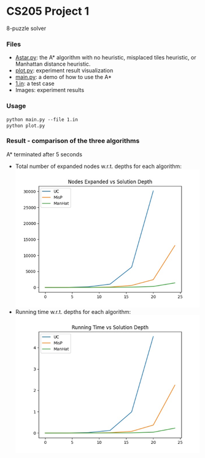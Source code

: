 # CS205 Project 1
8-puzzle solver
### Files
- [Astar.py](https://github.com/Yu709806736/CS205/blob/main/Proj1/Astar.py): the A* algorithm with no heuristic, misplaced tiles heuristic, or Manhattan distance heuristic.
- [plot.py](https://github.com/Yu709806736/CS205/blob/main/Proj1/plot.py): experiment result visualization
- [main.py](https://github.com/Yu709806736/CS205/blob/main/Proj1/main.py): a demo of how to use the A*
- [1.in](https://github.com/Yu709806736/CS205/blob/main/Proj1/1.in): a test case
- Images: experiment results
### Usage
    python main.py --file 1.in
    python plot.py
### Result - comparison of the three algorithms
A* terminated after 5 seconds  
- Total number of expanded nodes w.r.t. depths for each algorithm:  
![image1](https://github.com/Yu709806736/CS205/blob/main/Proj1/nodes_expanded_depth.jpg)
- Running time w.r.t. depths for each algorithm:
![image2](https://github.com/Yu709806736/CS205/blob/main/Proj1/time_depth.jpg)
